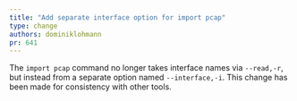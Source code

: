 ```yaml
---
title: "Add separate interface option for import pcap"
type: change
authors: dominiklohmann
pr: 641
---
```


The `import pcap` command no longer takes interface names via `--read,-r`, but
instead from a separate option named `--interface,-i`. This change has been made
for consistency with other tools.
